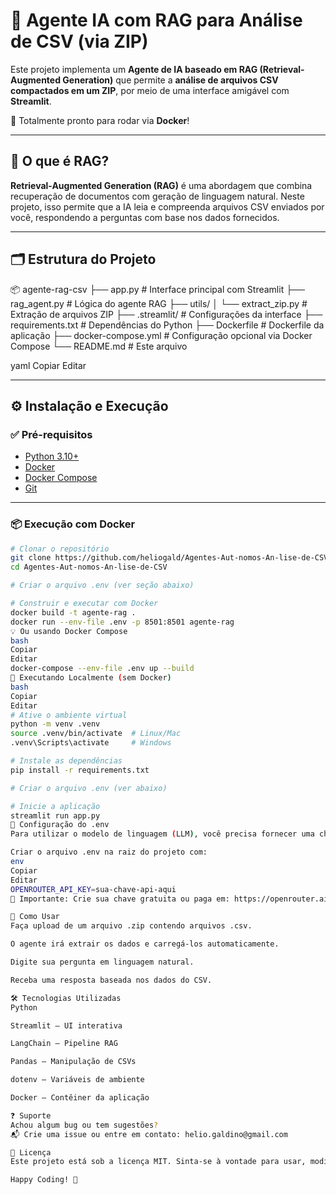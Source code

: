# 🤖 Agente IA com RAG para Análise de CSV (via ZIP)

Este projeto implementa um **Agente de IA baseado em RAG (Retrieval-Augmented Generation)** que permite a **análise de arquivos CSV compactados em um ZIP**, por meio de uma interface amigável com **Streamlit**.

🚀 Totalmente pronto para rodar via **Docker**!

---

## 🧠 O que é RAG?

**Retrieval-Augmented Generation (RAG)** é uma abordagem que combina recuperação de documentos com geração de linguagem natural. Neste projeto, isso permite que a IA leia e compreenda arquivos CSV enviados por você, respondendo a perguntas com base nos dados fornecidos.

---

## 🗂️ Estrutura do Projeto

📦 agente-rag-csv
├── app.py # Interface principal com Streamlit
├── rag_agent.py # Lógica do agente RAG
├── utils/
│ └── extract_zip.py # Extração de arquivos ZIP
├── .streamlit/ # Configurações da interface
├── requirements.txt # Dependências do Python
├── Dockerfile # Dockerfile da aplicação
├── docker-compose.yml # Configuração opcional via Docker Compose
└── README.md # Este arquivo

yaml
Copiar
Editar

---

## ⚙️ Instalação e Execução

### ✅ Pré-requisitos

- [Python 3.10+](https://www.python.org/)
- [Docker](https://www.docker.com/)
- [Docker Compose](https://docs.docker.com/compose/)
- [Git](https://git-scm.com/)

---

### 📦 Execução com Docker

```bash
# Clonar o repositório
git clone https://github.com/heliogald/Agentes-Aut-nomos-An-lise-de-CSV.git
cd Agentes-Aut-nomos-An-lise-de-CSV

# Criar o arquivo .env (ver seção abaixo)

# Construir e executar com Docker
docker build -t agente-rag .
docker run --env-file .env -p 8501:8501 agente-rag
💡 Ou usando Docker Compose
bash
Copiar
Editar
docker-compose --env-file .env up --build
🧪 Executando Localmente (sem Docker)
bash
Copiar
Editar
# Ative o ambiente virtual
python -m venv .venv
source .venv/bin/activate  # Linux/Mac
.venv\Scripts\activate     # Windows

# Instale as dependências
pip install -r requirements.txt

# Criar o arquivo .env (ver abaixo)

# Inicie a aplicação
streamlit run app.py
🔐 Configuração do .env
Para utilizar o modelo de linguagem (LLM), você precisa fornecer uma chave de API. O projeto está integrado com o provedor OpenRouter.ai, mas você pode usar qualquer provedor compatível com LangChain.

Criar o arquivo .env na raiz do projeto com:
env
Copiar
Editar
OPENROUTER_API_KEY=sua-chave-api-aqui
🔑 Importante: Crie sua chave gratuita ou paga em: https://openrouter.ai/

🧠 Como Usar
Faça upload de um arquivo .zip contendo arquivos .csv.

O agente irá extrair os dados e carregá-los automaticamente.

Digite sua pergunta em linguagem natural.

Receba uma resposta baseada nos dados do CSV.

🛠 Tecnologias Utilizadas
Python

Streamlit – UI interativa

LangChain – Pipeline RAG

Pandas – Manipulação de CSVs

dotenv – Variáveis de ambiente

Docker – Contêiner da aplicação

❓ Suporte
Achou algum bug ou tem sugestões?
📬 Crie uma issue ou entre em contato: helio.galdino@gmail.com

📃 Licença
Este projeto está sob a licença MIT. Sinta-se à vontade para usar, modificar e distribuir.

Happy Coding! 🚀